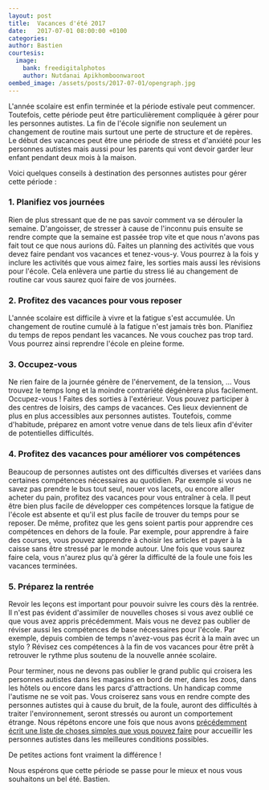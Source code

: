 ```yaml
---
layout: post
title:  Vacances d'été 2017
date:   2017-07-01 08:00:00 +0100
categories: 
author: Bastien
courtesis:
  image:
    bank: freedigitalphotos
    author: Nutdanai Apikhomboonwaroot
oembed_image: /assets/posts/2017-07-01/opengraph.jpg
---
```


L'année scolaire est enfin terminée et la période estivale peut commencer.
Toutefois, cette période peut être particulièrement compliquée à gérer pour les personnes autistes.
La fin de l'école signifie non seulement un changement de routine mais surtout une perte de structure et de repères.
Le début des vacances peut être une période de stress et d'anxiété pour les personnes autistes mais aussi pour les parents qui vont devoir
garder leur enfant pendant deux mois à la maison.

<amp-img class="left" width="300" height="304" src="{{ site.amp_img_cache_url }}/assets/posts/2017-07-01/ID-10038024.jpg" class="left" alt="ID-10038024"></amp-img>

Voici quelques conseils à destination des personnes autistes pour gérer cette période&nbsp;:

### 1. Planifiez vos journées
Rien de plus stressant que de ne pas savoir comment va se dérouler la semaine. D'angoisser, de stresser à cause de l'inconnu
puis ensuite se rendre compte que la semaine est passée trop vite et 
que nous n'avons pas fait tout ce que nous aurions dû. Faites un planning des activités que vous devez faire pendant vos vacances et tenez-vous-y.
Vous pourrez à la fois y inclure les activités que vous aimez faire, les sorties mais aussi les révisions pour l'école.
Cela enlèvera une partie du stress lié au changement de routine car vous saurez quoi faire de vos journées.

### 2. Profitez des vacances pour vous reposer
L'année scolaire est difficile à vivre et la fatigue s'est accumulée. Un changement de routine cumulé à la fatigue n'est jamais très bon.
Planifiez du temps de repos pendant les vacances. Ne vous couchez pas trop tard. Vous pourrez ainsi reprendre l'école en pleine forme.

### 3. Occupez-vous
Ne rien faire de la journée génère de l'énervement, de la tension, … Vous trouvez le temps long et la moindre contrariété
dégénèrera plus facilement.
  Occupez-vous ! Faites des sorties à l'extérieur.
Vous pouvez participer à des centres de loisirs, des camps de vacances. Ces lieux deviennent de plus en plus accessibles aux personnes autistes.
Toutefois, comme d'habitude, préparez en amont votre venue dans de tels lieux afin d'éviter de potentielles difficultés.

### 4. Profitez des vacances pour améliorer vos compétences
Beaucoup de personnes autistes ont des difficultés diverses et variées dans certaines compétences nécessaires au quotidien.
Par exemple si vous ne savez pas prendre le bus tout seul,
nouer vos lacets, ou encore aller acheter du pain, profitez des vacances pour vous entraîner à cela.
Il peut être bien plus facile de développer ces compétences lorsque la fatigue de l'école est absente et qu'il est plus facile de trouver du temps pour se reposer.
De même, profitez que les gens soient partis pour apprendre ces compétences en dehors de la foule. Par exemple, pour apprendre à faire des courses, vous pouvez apprendre
à choisir les articles et payer à la caisse sans être stressé par le monde autour. Une fois que vous saurez faire cela, vous n'aurez plus qu'à gérer la difficulté de la foule une fois les vacances terminées.

### 5. Préparez la rentrée
Revoir les leçons est important pour pouvoir suivre les cours dès la rentrée. Il n'est pas évident d'assimiler de nouvelles choses si vous avez oublié ce que vous avez appris précédemment.
Mais vous ne devez pas oublier de réviser aussi
les compétences de base nécessaires pour l'école. Par exemple, depuis combien de temps n'avez-vous pas écrit à la main avec un stylo&nbsp;?
Révisez ces compétences à la fin de vos vacances pour être prêt à retrouver le rythme plus soutenu de la nouvelle année scolaire.


Pour terminer, nous ne devons pas oublier le grand public qui croisera les personnes autistes
dans les magasins en bord de mer, dans les zoos, dans les hôtels ou encore dans les parcs d'attractions.
Un handicap comme l'autisme ne se voit pas. Vous croiserez sans vous en rendre compte des personnes autistes qui à cause du bruit, de la foule, auront des difficultés à traiter l'environnement,
seront stressés ou auront un comportement étrange.
Nous répétons encore une fois que nous avons <a href="/autisme/ce-que-vous-pouvez-faire-pour-construire-une-societe-inclusive">précédemment écrit une liste de choses simples que vous pouvez faire</a>
pour accueillir les personnes autistes dans les meilleures conditions possibles.

<p class="center big">De petites actions font vraiment la différence&nbsp;!</p>

Nous espérons que cette période se passe pour le mieux et nous vous souhaitons un bel été.
Bastien.

